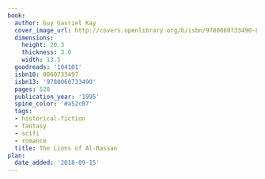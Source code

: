 ```yaml
---
book:
  author: Guy Gavriel Kay
  cover_image_url: http://covers.openlibrary.org/b/isbn/9780060733490-L.jpg
  dimensions:
    height: 20.3
    thickness: 3.0
    width: 13.5
  goodreads: '104101'
  isbn10: 0060733497
  isbn13: '9780060733490'
  pages: 528
  publication_year: '1995'
  spine_color: '#a52c07'
  tags:
  - historical-fiction
  - fantasy
  - scifi
  - romance
  title: The Lions of Al-Rassan
plan:
  date_added: '2018-09-15'
---
```

